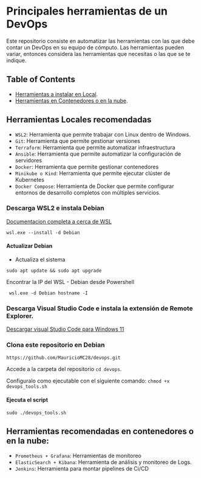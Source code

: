 # Principales herramientas de un DevOps

Este repositorio consiste en automatizar las herramientas con las que debe contar un DevOps en su equipo de cómputo.
Las herramientas pueden variar, entonces considera las herramientas que necesitas o las que se te indique.

## Table of Contents
- [Herramientas a instalar en Local](#herramientas-locales-recomendadas).
- [Herramientas en Contenedores o en la nube](##Herramientas_recomendadas_en_contenedores_o_en_la_nube).

## Herramientas Locales recomendadas 
- `WSL2`: Herramienta que permite trabajar con Linux dentro de Windows.
- `Git`: Herramienta que permite gestionar versiones
- `Terraform`: Herramienta que permite automatizar infraestructura
- `Ansible`: Herramienta que permite automatizar la configuración de servidores
- `Docker`: Herramienta que permite gestionar contenedores
- `Minikube o Kind`: Herramienta que permite ejecutar clúster de Kubernetes
- `Docker Compose`: Herramienta de Docker que permite configurar entornos de desarrollo completos con múltiples servicios.

### Descarga WSL2 e instala Debian
<a href="https://learn.microsoft.com/en-us/windows/wsl/install#install-wsl-command"> Documentacion completa a cerca de WSL </a>
```
wsl.exe --install -d Debian
```

#### Actualizar Debian
- Actualiza el sistema
```
sudo apt update && sudo apt upgrade
```
Encontrar la IP del WSL - Debian desde Powershell
```
 wsl.exe -d Debian hostname -I
```

### Descarga Visual Studio Code e instala la extensión de Remote Explorer.

<a href="https://code.visualstudio.com/sha/download?build=stable&os=win32-x64-user"> Descargar visual Studio Code para Windows 11 </a>

### Clona este repositorio en Debian
```
https://github.com/MauricioMC28/devops.git
```
Accede a la carpeta del repositorio `cd devops`.

Configuralo como ejecutable con el siguiente comando: `chmod +x devops_tools.sh`
#### Ejecuta el script
```
sudo ./devops_tools.sh
```

## Herramientas recomendadas en contenedores o en la nube:
- `Prometheus + Grafana`: Herramientas de monitoreo
- `ElasticSearch + Kibana`: Herramienta de análisis y monitoreo de Logs.
- `Jenkins`: Herramienta para montar pipelines de Ci/CD

